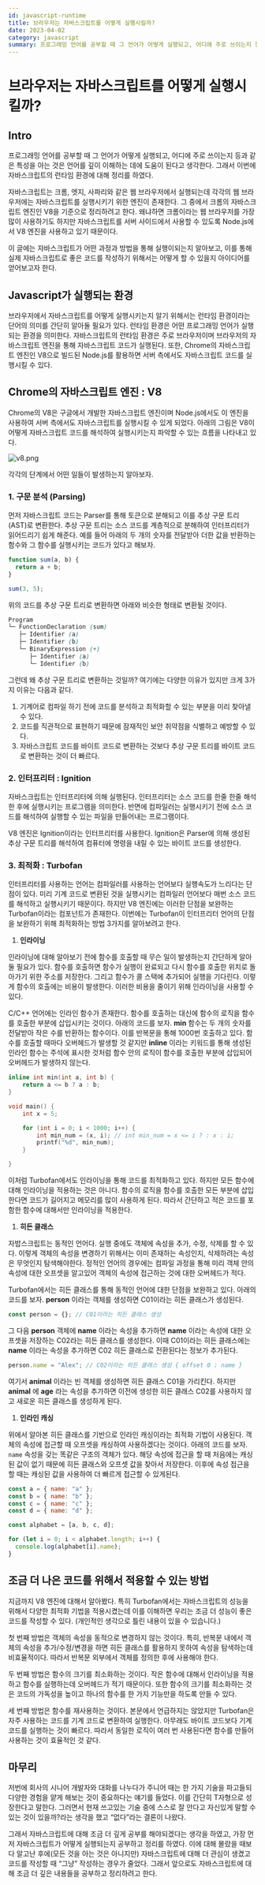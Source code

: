 ```yaml
---
id: javascript-runtime
title: 브라우저는 자바스크립트를 어떻게 실행시킬까?
date: 2023-04-02
category: javascript
summary: 프로그래밍 언어를 공부할 때 그 언어가 어떻게 실행되고, 어디에 주로 쓰이는지 등과 같은 특성을 아는 것은 언어를 깊이 이해하는 데에 도움이 된다고 생각한다. 그래서 이번에 자바스크립트의 런타임 환경에 대해 정리를 하였다. 자바스크립트는 크롬, 엣지, 사파리와 같은 웹 브라우저에서 실행되는데 각각의 웹 브라우저에는 자바스크립트를 실행시키기 위한 엔진이 존재한다. 그 중에서 크롬의 자바스크립트 엔진인 V8을 기준으로 정리하려고 한다. 왜냐하면 크롬이라는 웹 브라우저를 가장 많이 사용하기도 하지만 자바스크립트를 서버 사이드에서 사용할 수 있도록 Node.js에서 V8 엔진을 사용하고 있기 때문이다. 이 글에는 자바스크립트가 어떤 과정과 방법을 통해 실행이되는지 알아보고, 이를 통해 실제 자바스크립트로 좋은 코드를 작성하기 위해서는 어떻게 할 수 있을지 아이디어를 얻어보고자 한다.
---
```


# 브라우저는 자바스크립트를 어떻게 실행시킬까?

## Intro

프로그래밍 언어를 공부할 때 그 언어가 어떻게 실행되고, 어디에 주로 쓰이는지 등과 같은 특성을 아는 것은 언어를 깊이 이해하는 데에 도움이 된다고 생각한다. 그래서 이번에 자바스크립트의 런타임 환경에 대해 정리를 하였다.

자바스크립트는 크롬, 엣지, 사파리와 같은 웹 브라우저에서 실행되는데 각각의 웹 브라우저에는 자바스크립트를 실행시키기 위한 엔진이 존재한다. 그 중에서 크롬의 자바스크립트 엔진인 V8을 기준으로 정리하려고 한다. 왜냐하면 크롬이라는 웹 브라우저를 가장 많이 사용하기도 하지만 자바스크립트를 서버 사이드에서 사용할 수 있도록 Node.js에서 V8 엔진을 사용하고 있기 때문이다.

이 글에는 자바스크립트가 어떤 과정과 방법을 통해 실행이되는지 알아보고, 이를 통해 실제 자바스크립트로 좋은 코드를 작성하기 위해서는 어떻게 할 수 있을지 아이디어를 얻어보고자 한다.

## Javascript가 실행되는 환경

브라우저에서 자바스크립트를 어떻게 실행시키는지 알기 위해서는 런타임 환경이라는 단어의 의미를 간단히 알아둘 필요가 있다. 런타임 환경은 어떤 프로그래밍 언어가 실행되는 환경을 의미한다. 자바스크립트의 런타임 환경은 주로 브라우저이며 브라우저의 자바스크립트 엔진을 통해 자바스크립트 코드가 실행된다. 또한, Chrome의 자바스크립트 엔진인 V8으로 빌드된 Node.js를 활용하면 서버 측에서도 자바스크립트 코드를 실행시킬 수 있다.

## Chrome의 자바스크립트 엔진 : V8

Chrome의 V8은 구글에서 개발한 자바스크립트 엔진이며 Node.js에서도 이 엔진을 사용하여 서버 측에서도 자바스크립트를 실행시킬 수 있게 되었다. 아래의 그림은 V8이 어떻게 자바스크립트 코드를 해석하여 실행시키는지 파악할 수 있는 흐름을 나타내고 있다.

![v8.png](/blog/images/javascript-runtime/v8.png)

각각의 단계에서 어떤 일들이 발생하는지 알아보자.

### 1. 구문 분석 (Parsing)

먼저 자바스크립트 코드는 Parser를 통해 토큰으로 분해되고 이를 추상 구문 트리(AST)로 변환한다. 추상 구문 트리는 소스 코드를 계층적으로 분해하여 인터프리터가 읽어드리기 쉽게 해준다. 예를 들어 아래의 두 개의 숫자를 전달받아 더한 값을 반환하는 함수와 그 함수를 실행시키는 코드가 있다고 해보자.

```javascript
function sum(a, b) {
  return a + b;
}

sum(3, 5);
```

위의 코드를 추상 구문 트리로 변환하면 아래와 비슷한 형태로 변환될 것이다.

```scss
Program
└─ FunctionDeclaration (sum)
   ├─ Identifier (a)
   ├─ Identifier (b)
   └─ BinaryExpression (+)
      ├─ Identifier (a)
      └─ Identifier (b)
```

그런데 왜 추상 구문 트리로 변환하는 것일까? 여기에는 다양한 이유가 있지만 크게 3가지 이유는 다음과 같다.

1. 기계어로 컴파일 하기 전에 코드를 분석하고 최적화할 수 있는 부분을 미리 찾아낼 수 있다.
2. 코드를 직관적으로 표현하기 때문에 잠재적인 보안 취약점을 식별하고 예방할 수 있다.
3. 자바스크립트 코드를 바이트 코드로 변환하는 것보다 추상 구문 트리를 바이트 코드로 변환하는 것이 더 빠르다.

### 2. 인터프리터 : Ignition

자바스크립트는 인터프리터에 의해 실행된다. 인터프리터는 소스 코드를 한줄 한줄 해석한 후에 실행시키는 프로그램을 의미한다. 반면에 컴파일러는 실행시키기 전에 소스 코드를 해석하여 실행할 수 있는 파일을 만들어내는 프로그램이다.

V8 엔진은 Ignition이라는 인터프리터를 사용한다. Ignition은 Parser에 의해 생성된 추상 구문 트리를 해석하여 컴퓨터에 명령을 내릴 수 있는 바이트 코드를 생성한다.

### 3. 최적화 : Turbofan

인터프리터를 사용하는 언어는 컴파일러를 사용하는 언어보다 실행속도가 느리다는 단점이 있다. 미리 기계 코드로 변환된 것을 실행시키는 컴파일러 언어보다 매번 소스 코드를 해석하고 실행시키기 때문이다. 하지만 V8 엔진에는 이러한 단점을 보완하는 Turbofan이라는 컴포넌트가 존재한다. 이번에는 Turbofan이 인터프리터 언어의 단점을 보완하기 위해 최적화하는 방법 3가지를 알아보려고 한다.

1. **인라이닝**

인라이닝에 대해 알아보기 전에 함수를 호출할 때 무슨 일이 발생하는지 간단하게 알아둘 필요가 있다. 함수를 호출하면 함수가 실행이 완료되고 다시 함수를 호출한 위치로 돌아가기 위한 주소를 저장한다. 그리고 함수가 콜 스택에 추가되어 실행을 기다린다. 이렇게 함수의 호출에는 비용이 발생한다. 이러한 비용을 줄이기 위해 인라이닝을 사용할 수 있다.

C/C++ 언어에는 인라인 함수가 존재한다. 함수를 호출하는 대신에 함수의 로직을 함수를 호출한 부분에 삽입시키는 것이다. 아래의 코드를 보자. **min** 함수는 두 개의 숫자를 전달받아 작은 수를 반환하는 함수이다. 이를 반복문을 통해 1000번 호출하고 있다. 함수를 호출할 때마다 오버헤드가 발생할 것 같지만 **inline** 이라는 키워드를 통해 생성된 인라인 함수는 주석에 표시한 것처럼 함수 안의 로직이 함수를 호출한 부분에 삽입되어 오버헤드가 발생하지 않는다.

```cpp
inline int min(int a, int b) {
	return a <= b ? a : b;
}

void main() {
	int x = 5;

	for (int i = 0; i < 1000; i++) {
		int min_num = (x, i); // int min_num = x <= i ? : x : i;
		printf("%d", min_num);
	}

}
```

이처럼 Turbofan에서도 인라이닝을 통해 코드를 최적화하고 있다. 하지만 모든 함수에 대해 인라이닝을 적용하는 것은 아니다. 함수의 로직을 함수를 호출한 모든 부분에 삽입한다면 코드가 길어지고 메모리를 많이 사용하게 된다. 따라서 간단하고 적은 코드를 포함한 함수에 대해서만 인라이닝을 적용한다.

1. **히든 클래스**

자밥스크립트는 동적인 언어다. 실행 중에도 객체에 속성을 추가, 수정, 삭제를 할 수 있다. 이렇게 객체의 속성을 변경하기 위해서는 이미 존재하는 속성인지, 삭제하려는 속성은 무엇인지 탐색해야한다. 정적인 언어의 경우에는 컴파일 과정을 통해 미리 객체 안의 속성에 대한 오프셋을 알고있어 객체의 속성에 접근하는 것에 대한 오버헤드가 적다.

Turbofan에서는 히든 클래스를 통해 동적인 언어에 대한 단점을 보완하고 있다. 아래의 코드를 보자. **person** 이라는 객체를 생성하면 C01이라는 히든 클래스가 생성된다.

```javascript
const person = {}; // C01이라는 히든 클래스 생성
```

그 다음 **person** 객체에 **name** 이라는 속성을 추가하면 **name** 이라는 속성에 대한 오프셋을 저장하는 C02라는 히든 클래스를 생성한다. 이때 C01이라는 히든 클래스에는 **name** 이라는 속성을 추가하면 C02 히든 클래스로 전환된다는 정보가 추가된다.

```javascript
person.name = "Alex"; // C02이라는 히든 클래스 생성 { offset 0 : name }
```

여기서 **animal** 이라는 빈 객체를 생성하면 히든 클래스 C01을 가리킨다. 하지만 **animal** 에 **age** 라는 속성을 추가하면 이전에 생성한 히든 클래스 C02를 사용하지 않고 새로운 히든 클래스를 생성하게 된다.

1. **인라인 캐싱**

위에서 알아본 히든 클래스를 기반으로 인라인 캐싱이라는 최적화 기법이 사용된다. 객체의 속성에 접근할 때 오프셋을 캐싱하여 사용하겠다는 것이다. 아래의 코드를 보자. `name` 속성을 갖는 똑같은 구조의 객체가 있다. 해당 속성에 접근을 할 때 처음에는 캐싱된 값이 없기 때문에 히든 클래스와 오프셋 값을 찾아서 저장한다. 이후에 속성 접근을 할 때는 캐싱된 값을 사용하여 더 빠르게 접근할 수 있게된다.

```javascript
const a = { name: "a" };
const b = { name: "b" };
const c = { name: "c" };
const d = { name: "d" };

const alphabet = [a, b, c, d];

for (let i = 0; i < alphabet.length; i++) {
  console.log(alphabet[i].name);
}
```

## 조금 더 나은 코드를 위해서 적용할 수 있는 방법

지금까지 V8 엔진에 대해서 알아봤다. 특히 Turbofan에서는 자바스크립트의 성능을 위해서 다양한 최적화 기법을 적용시켰는데 이를 이해하면 우리는 조금 더 성능이 좋은 코드를 작성할 수 있다. (개인적인 생각으로 틀린 내용이 있을 수 있습니다.)

첫 번째 방법은 객체의 속성을 동적으로 변경하지 않는 것이다. 특히, 반복문 내에서 객체의 속성을 추가/수정/변경을 하면 히든 클래스를 활용하지 못하여 속성을 탐색하는데 비효율적이다. 따라서 반복문 외부에서 객체를 정의한 후에 사용해야 한다.

두 번째 방법은 함수의 크기를 최소화하는 것이다. 작은 함수에 대해서 인라이닝을 적용하고 함수를 실행하는데 오버헤드가 적기 때문이다. 또한 함수의 크기를 최소화하는 것은 코드의 가독성을 높이고 하나의 함수를 한 가지 기능만을 하도록 만들 수 있다.

세 번째 방법은 함수를 재사용하는 것이다. 본문에서 언급하지는 않았지만 Turbofan은 자주 사용하는 코드를 기계 코드로 변환하여 실행한다. 아무래도 바이트 코드보다 기계 코드를 실행하는 것이 빠르다. 따라서 동일한 로직이 여러 번 사용된다면 함수를 만들어 사용하는 것이 효율적인 것 같다.

## 마무리

저번에 회사의 시니어 개발자와 대화를 나누다가 주니어 때는 한 가지 기술을 파고들되 다양한 경험을 얕게 해보는 것이 중요하다는 얘기를 들었다. 이를 간단히 T자형으로 성장한다고 말한다. 그러면서 현재 쓰고있는 기술 중에 스스로 잘 안다고 자신있게 말할 수 있는 것이 있을까?라는 생각을 했고 “없다”라는 결론이 나왔다.

그래서 자바스크립트에 대해 조금 더 깊게 공부를 해야되겠다는 생각을 하였고, 가장 먼저 자바스크립트가 어떻게 실행되는지 공부하고 정리를 하였다. 이에 대해 몰랐을 때보다 알고난 후에(모든 것을 아는 것은 아니지만) 자바스크립트에 대해 더 관심이 생겼고 코드를 작성할 때 “그냥” 작성하는 경우가 줄었다. 그래서 앞으로도 자바스크립트에 대해 조금 더 깊은 내용들을 공부하고 정리하려고 한다.
